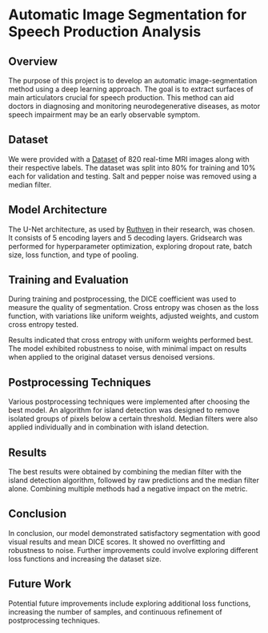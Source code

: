 # Automatic Image Segmentation for Speech Production Analysis

## Overview

The purpose of this project is to develop an automatic image-segmentation method using a deep learning approach. The goal is to extract surfaces of main articulators crucial for speech production. This method can aid doctors in diagnosing and monitoring neurodegenerative diseases, as motor speech impairment may be an early observable symptom.

## Dataset

We were provided with a [Dataset](https://drive.google.com/drive/folders/1OK4fb9pEtWFTq9Ki8UR2UQBELVJejrya?usp=share_link) of 820 real-time MRI images along with their respective labels. The dataset was split into 80% for training and 10% each for validation and testing. Salt and pepper noise was removed using a median filter.

## Model Architecture

The U-Net architecture, as used by [Ruthven](https://www.sciencedirect.com/science/article/pii/S0169260720316473) in their research, was chosen. It consists of 5 encoding layers and 5 decoding layers. Gridsearch was performed for hyperparameter optimization, exploring dropout rate, batch size, loss function, and type of pooling.

## Training and Evaluation

During training and postprocessing, the DICE coefficient was used to measure the quality of segmentation. Cross entropy was chosen as the loss function, with variations like uniform weights, adjusted weights, and custom cross entropy tested.

Results indicated that cross entropy with uniform weights performed best. The model exhibited robustness to noise, with minimal impact on results when applied to the original dataset versus denoised versions.

## Postprocessing Techniques

Various postprocessing techniques were implemented after choosing the best model. An algorithm for island detection was designed to remove isolated groups of pixels below a certain threshold. Median filters were also applied individually and in combination with island detection.

## Results

The best results were obtained by combining the median filter with the island detection algorithm, followed by raw predictions and the median filter alone. Combining multiple methods had a negative impact on the metric.

## Conclusion

In conclusion, our model demonstrated satisfactory segmentation with good visual results and mean DICE scores. It showed no overfitting and robustness to noise. Further improvements could involve exploring different loss functions and increasing the dataset size.

## Future Work

Potential future improvements include exploring additional loss functions, increasing the number of samples, and continuous refinement of postprocessing techniques.

